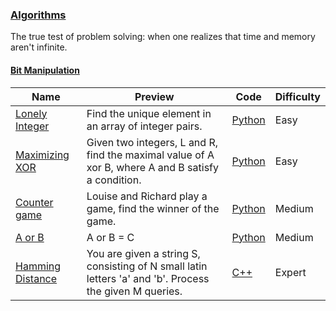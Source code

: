 ### [Algorithms](https://www.hackerrank.com/domains/algorithms)
The true test of problem solving: when one realizes that time and memory aren't infinite.


#### [Bit Manipulation](https://www.hackerrank.com/domains/algorithms/bit-manipulation)

Name | Preview | Code | Difficulty
---- | ------- | ---- | ----------
[Lonely Integer](https://www.hackerrank.com/challenges/lonely-integer)|Find the unique element in an array of integer pairs.|[Python](lonely-integer.py)|Easy
[Maximizing XOR](https://www.hackerrank.com/challenges/maximizing-xor)|Given two integers, L and R, find the maximal value of A xor B,  where A and B satisfy a condition.|[Python](maximizing-xor.py)|Easy
[Counter game](https://www.hackerrank.com/challenges/counter-game)|Louise and Richard play a game, find the winner of the game.|[Python](counter-game.py)|Medium
[A or B](https://www.hackerrank.com/challenges/aorb)|A or B = C|[Python](aorb.py)|Medium
[Hamming Distance](https://www.hackerrank.com/challenges/hamming-distance)|You are given a string S, consisting of N small latin letters 'a'  and 'b'. Process the given M queries.|[C++](hamming-distance.cpp)|Expert

